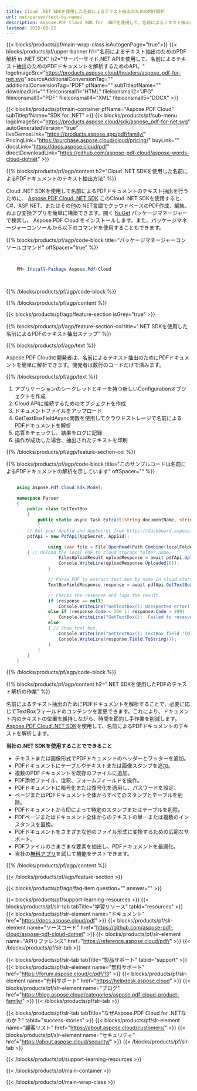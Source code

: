 ```yaml
---
title: Cloud .NET SDKを使用した名前によるテキスト抽出のためのPDF解析
url: net/parser/text-by-name/
description: Aspose.PDF Cloud SDK for .NETを使用して、名前によるテキスト抽出のためのPDFファイルを解析します。発見性とインデックス化を強化します。
lastmod: 2025-08-22
---
```


{{< blocks/products/pf/main-wrap-class isAutogenPage="true">}}
{{< blocks/products/pf/upper-banner h1="名前によるテキスト抽出のためのPDF解析 in .NET SDK" h2="サーバーサイド.NET APIを使用して、名前によるテキスト抽出のためのPDFドキュメントを解析するためのAPI。" logoImageSrc="https://products.aspose.cloud/headers/aspose_pdf-for-net.svg" sourceAdditionalConversionTag="" additionalConversionTag="PDF" pfName="" subTitlepfName="" downloadUrl="" fileiconsmall1="HTML" fileiconsmall2="JPG" fileiconsmall3="PDF" fileiconsmall4="XML" fileiconsmall5="DOCX" >}}

{{< blocks/products/pf/main-container pfName="Aspose.PDF Cloud" subTitlepfName="SDK for .NET" >}}
{{< blocks/products/pf/sub-menu logoImageSrc="https://products.aspose.cloud/sdk/aspose_pdf-for-net.svg"
autoGeneratedVersion="true"
liveDemosLink="https://products.aspose.app/pdf/family/" PricingLink="https://purchase.aspose.cloud/cloud/pricing/" buyLink="" docsLink="https://docs.aspose.cloud/pdf"  directDownloadLink="https://github.com/aspose-pdf-cloud/aspose-words-cloud-dotnet" >}}

{{% blocks/products/pf/agp/content h2="Cloud .NET SDKを使用した名前によるPDFドキュメントのテキスト抽出方法" %}}

Cloud .NET SDKを使用して名前によるPDFドキュメントのテキスト抽出を行うために、
[Aspose.PDF Cloud .NET SDK](https://products.aspose.cloud/pdf/net/)
このCloud .NET SDKを使用すると、C#、ASP.NET、またはその他の.NET言語でクラウドベースのPDF作成、編集、および変換アプリを簡単に構築できます。開く
[NuGet](https://www.nuget.org/packages/Aspose.Pdf-Cloud)
パッケージマネージャーで検索し、
Aspose.PDF Cloud
をインストールします。また、パッケージマネージャーコンソールから以下のコマンドを使用することもできます。

{{% blocks/products/pf/agp/code-block title="パッケージマネージャーコンソールコマンド" offSpacer="true" %}}

```powershell

     
    PM> Install-Package Aspose.Pdf-Cloud
     
     

```

{{% /blocks/products/pf/agp/code-block %}}

{{% /blocks/products/pf/agp/content %}}

{{< blocks/products/pf/agp/feature-section isGrey="true" >}}

{{% blocks/products/pf/agp/feature-section-col title=".NET SDKを使用した名前によるPDFのテキスト抽出ステップ" %}}

{{% blocks/products/pf/agp/text %}}

Aspose.PDF Cloudの開発者は、名前によるテキスト抽出のためにPDFドキュメントを簡単に解析できます。開発者は数行のコードだけで済みます。

{{% /blocks/products/pf/agp/text %}}

1. アプリケーションのシークレットとキーを持つ新しいConfigurationオブジェクトを作成
1. Cloud APIに接続するためのオブジェクトを作成
1. ドキュメントファイルをアップロード
1. GetTextBoxFieldAsync関数を使用してクラウドストレージで名前によるPDFドキュメントを解析
1. 応答をチェックし、結果をログに記録
1. 操作が成功した場合、抽出されたテキストを印刷

{{% /blocks/products/pf/agp/feature-section-col %}}

{{% blocks/products/pf/agp/code-block title="このサンプルコードは名前によるPDFドキュメントの解析を示しています" offSpacer="" %}}

```cs

    using Aspose.Pdf.Cloud.Sdk.Model;

    namespace Parser
    {
        public class GetTextBox
        {
            public static async Task Extract(string documentName, string fieldName, string remoteFolder)
            {
		// Get your AppSid and AppSecret from https://dashboard.aspose.cloud (free registration required). 
		pdfApi = new PdfApi(AppSecret, AppSid);

                using (var file = File.OpenRead(Path.Combine(localFolder, documentName)))
		{ // Upload the local PDF to cloud storage folder name.
                    FilesUploadResult uploadResponse = await pdfApi.UploadFileAsync(Path.Combine(remoteFolder, documentName), documentName);
                    Console.WriteLine(uploadResponse.Uploaded[0]);
                }

                // Parse PDF to extract text box by name in cloud storage.
                TextBoxFieldResponse response = await pdfApi.GetTextBoxFieldAsync(documentName, fieldName, folder: remoteFolder);

                // Checks the response and logs the result.
                if (response == null)
                    Console.WriteLine("GetTextBox(): Unexpected error!");
                else if (response.Code < 200 || response.Code > 299)
                    Console.WriteLine("GetTextBox():  Failed to receive TextBox fields from the document.");
                else
                { // Show text box.
                    Console.WriteLine("GetTextBox(): TextBox field '{0}' successfully received from the document '{1}.", fieldName, documentName);
                    Console.WriteLine(response.Field.ToString());
                }
            }
        }
    }
```

{{% /blocks/products/pf/agp/code-block %}}

{{% blocks/products/pf/agp/content h2=".NET SDKを使用したPDFのテキスト解析の作業" %}}

名前によるテキスト抽出のためにPDFドキュメントを解析することで、必要に応じてTextBoxフィールドのコンテンツを変更できます。これにより、ドキュメント内のテキストの位置を維持しながら、時間を節約し手作業を削減します。
[Aspose.PDF Cloud .NET SDK](https://products.aspose.cloud/pdf/net/)を使用して、名前によるPDFドキュメントのテキストを解析します。

**当社の.NET SDKを使用することでできること**

+ テキストまたは画像形式でPDFドキュメントのヘッダーとフッターを追加。
+ PDFドキュメントにテーブルやテキストまたは画像スタンプを追加。
+ 複数のPDFドキュメントを既存のファイルに追加。
+ PDF添付ファイル、注釈、フォームフィールドを操作。
+ PDFドキュメントに暗号化または復号化を適用し、パスワードを設定。
+ ページまたはPDFドキュメント全体からすべてのスタンプとテーブルを削除。
+ PDFドキュメントからIDによって特定のスタンプまたはテーブルを削除。
+ PDFページまたはドキュメント全体からのテキストの単一または複数のインスタンスを置換。
+ PDFドキュメントをさまざまな他のファイル形式に変換するための広範なサポート。
+ PDFファイルのさまざまな要素を抽出し、PDFドキュメントを最適化。
+ 当社の[無料アプリ](https://products.aspose.app/pdf/)を試して機能をテストできます。

{{% /blocks/products/pf/agp/content %}}

{{< /blocks/products/pf/agp/feature-section >}}

{{< blocks/products/pf/agp/faq-item question="" answer="" >}}

{{< blocks/products/pf/support-learning-resources >}}
{{< blocks/products/pf/slr-tab tabTitle="学習リソース" tabId="resources" >}}
{{< blocks/products/pf/slr-element name="ドキュメント" href="https://docs.aspose.cloud/pdf" >}}
{{< blocks/products/pf/slr-element name="ソースコード" href="https://github.com/aspose-pdf-cloud/aspose-pdf-cloud-dotnet" >}}
{{< blocks/products/pf/slr-element name="APIリファレンス" href="https://reference.aspose.cloud/pdf/" >}}
{{< /blocks/products/pf/slr-tab >}}

{{< blocks/products/pf/slr-tab tabTitle="製品サポート" tabId="support" >}}
{{< blocks/products/pf/slr-element name="無料サポート" href="https://forum.aspose.cloud/c/pdf/13" >}}
{{< blocks/products/pf/slr-element name="有料サポート" href="https://helpdesk.aspose.cloud" >}}
{{< blocks/products/pf/slr-element name="ブログ" href="https://blog.aspose.cloud/categories/aspose.pdf-cloud-product-family/" >}}
{{< /blocks/products/pf/slr-tab >}}

{{< blocks/products/pf/slr-tab tabTitle="なぜAspose.PDF Cloud for .NETなのか？" tabId="success-stories" >}}
{{< blocks/products/pf/slr-element name="顧客リスト" href="https://about.aspose.cloud/customers/" >}}
{{< blocks/products/pf/slr-element name="セキュリティ" href="https://about.aspose.cloud/security/" >}}
{{< /blocks/products/pf/slr-tab >}}

{{< /blocks/products/pf/support-learning-resources >}}

{{< /blocks/products/pf/main-container >}}

{{< /blocks/products/pf/main-wrap-class >}}


